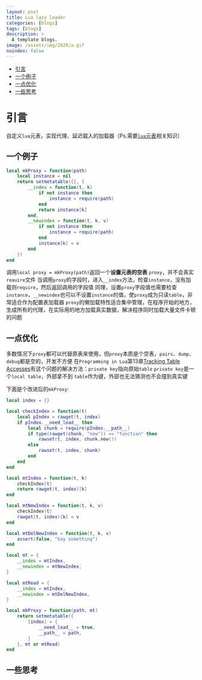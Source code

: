 ```yaml
---
layout: post
title: Lua lazy loader
categories: [blogs]
tags: [blogs]
description: >
  A template blogs.
image: /assets/img/2020/a.gif
noindex: false
---
```


* [引言](#引言)
* [一个例子](#一个例子)
* [一点优化](#一点优化)
* [一些思考](#一些思考)

# 引言
自定义`lua`元表，实现代理、延迟载入的加载器（Ps.需要[`lua`元表][1]相关知识）

## 一个例子
```lua
local mkProxy = function(path)
	local instance = nil
	return setmetatable({}, {
		__index = function(t, k)
			if not instance then
				instance = require(path)
			end
			return instance[k]
		end,
		__newindex = function(t, k, v)
			if not instance then
				instance = require(path)
			end
			instance[k] = v
		end
	})
end
```
调用`local proxy = mkProxy(path)`返回一个**设置元表的空表** `proxy`，并不会真实`reauire`文件
当调用`proxy`的字段时，进入`__index`方法，检查`instance`，没有加载则`require`，然后返回调用的字段值
同理，设置`proxy`字段值也需要检查`instance`，`__newindex`也可以不设置`instance`的值，使`proxy`成为只读`table`，非常适合作为配置表加载器
`proxy`的懒加载特性适合集中管理，在程序开始的地方，生成所有的代理，在实际用的地方加载真实数据，解决程序同时加载大量文件卡顿的问题

## 一点优化
多数情况下`proxy`都可以代替原表来使用，但`proxy`本质是个空表，`pairs`、`dump`、`debug`都是空的，开发不方便
在`Programming in Lua`第13章[Tracking Table Accesses][2]有这个问题的解决方法：`private key`指向原始`table`
`private key`是一个`local table`，外部拿不到
`table`作为键，外部也无法猜测也不会撞到真实键

下面是个改进后的`mkProxy`:
```lua
local index = {}

local checkIndex = function(t)
	local pIndex = rawget(t, index)
	if pIndex.__need_load__ then
		local chunk = require(pIndex.__path__)
		if type(rawget(chunk, "new")) == "function" then
			rawset(t, index, chunk.new())
		else
			rawset(t, index, chunk)
		end
	end
end

local mtIndex = function(t, k)
	checkIndex(t)
	return rawget(t, index)[k]
end

local mtNewIndex = function(t, k, v)
	checkIndex(t)
	rawget(t, index)[k] = v
end

local mtDelNewIndex = function(t, k, v)
	assert(false, "Say something")
end

local mt = {
	__index = mtIndex,
	__newindex = mtNewIndex,
}

local mtRead = {
	__index = mtIndex,
	__newindex = mtDelNewIndex,
}

local mkProxy = function(path, mt)
	return setmetatable({
		[index] = {
			__need_load__ = true,
			__path__ = path,
		}
	}, mt or mtRead)
end
```
## 一些思考

[1]:http://www.lua.org/pil/13.html
[2]:http://www.lua.org/pil/13.4.4.html